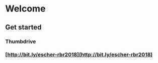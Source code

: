 # Welcome

## Get started

### Thumbdrive

### [http://bit.ly/escher-rbr2018](http://bit.ly/escher-rbr2018)
